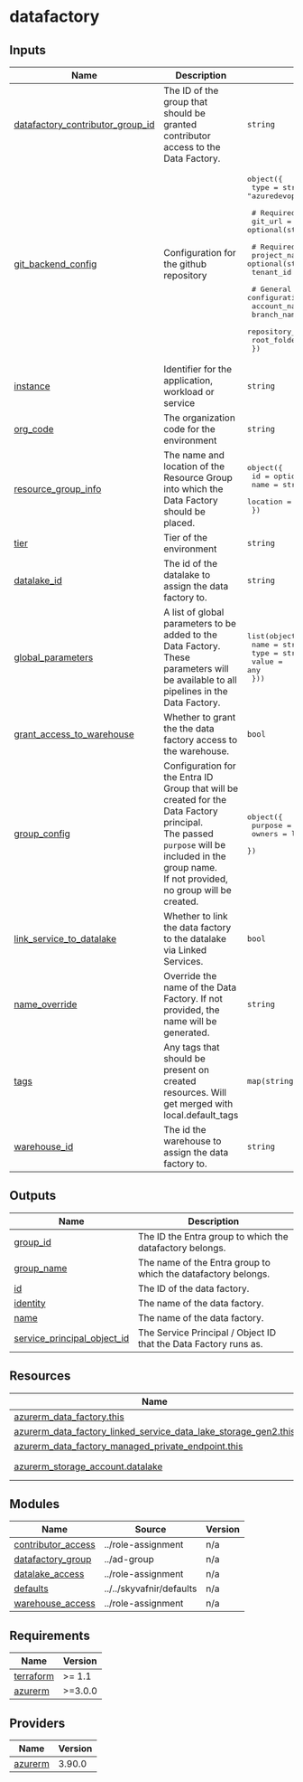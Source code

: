 # datafactory

<!-- TERRAFORM_DOCS_BLOCK -->

## Inputs

| Name                                                                                                                              | Description                                                                                                                                                                                                 | Type                                                                                                                                                                                                                                                                                                                                                                                                                                                   | Default | Required |
| --------------------------------------------------------------------------------------------------------------------------------- | ----------------------------------------------------------------------------------------------------------------------------------------------------------------------------------------------------------- | ------------------------------------------------------------------------------------------------------------------------------------------------------------------------------------------------------------------------------------------------------------------------------------------------------------------------------------------------------------------------------------------------------------------------------------------------------ | ------- | :------: |
| <a name="input_datafactory_contributor_group_id"></a> [datafactory_contributor_group_id](#input_datafactory_contributor_group_id) | The ID of the group that should be granted contributor access to the Data Factory.                                                                                                                          | `string`                                                                                                                                                                                                                                                                                                                                                                                                                                               | n/a     |   yes    |
| <a name="input_git_backend_config"></a> [git_backend_config](#input_git_backend_config)                                           | Configuration for the github repository                                                                                                                                                                     | <pre>object({<br>    type = string # must be either "github" or "azuredevops"<br><br>    # Required for Github<br>    git_url = optional(string)<br><br>    # Required for Azure DevOps<br>    project_name = optional(string)<br>    tenant_id    = optional(string)<br><br>    # General configuration<br>    account_name    = string<br>    branch_name     = string<br>    repository_name = string<br>    root_folder     = string<br>  })</pre> | n/a     |   yes    |
| <a name="input_instance"></a> [instance](#input_instance)                                                                         | Identifier for the application, workload or service                                                                                                                                                         | `string`                                                                                                                                                                                                                                                                                                                                                                                                                                               | n/a     |   yes    |
| <a name="input_org_code"></a> [org_code](#input_org_code)                                                                         | The organization code for the environment                                                                                                                                                                   | `string`                                                                                                                                                                                                                                                                                                                                                                                                                                               | n/a     |   yes    |
| <a name="input_resource_group_info"></a> [resource_group_info](#input_resource_group_info)                                        | The name and location of the Resource Group into which the Data Factory should be placed.                                                                                                                   | <pre>object({<br>    id       = optional(string, "")<br>    name     = string<br>    location = string<br>  })</pre>                                                                                                                                                                                                                                                                                                                                   | n/a     |   yes    |
| <a name="input_tier"></a> [tier](#input_tier)                                                                                     | Tier of the environment                                                                                                                                                                                     | `string`                                                                                                                                                                                                                                                                                                                                                                                                                                               | n/a     |   yes    |
| <a name="input_datalake_id"></a> [datalake_id](#input_datalake_id)                                                                | The id of the datalake to assign the data factory to.                                                                                                                                                       | `string`                                                                                                                                                                                                                                                                                                                                                                                                                                               | `""`    |    no    |
| <a name="input_global_parameters"></a> [global_parameters](#input_global_parameters)                                              | A list of global parameters to be added to the Data Factory. These parameters will be available to all pipelines in the Data Factory.                                                                       | <pre>list(object({<br>    name  = string<br>    type  = string<br>    value = any<br>  }))</pre>                                                                                                                                                                                                                                                                                                                                                       | `[]`    |    no    |
| <a name="input_grant_access_to_warehouse"></a> [grant_access_to_warehouse](#input_grant_access_to_warehouse)                      | Whether to grant the the data factory access to the warehouse.                                                                                                                                              | `bool`                                                                                                                                                                                                                                                                                                                                                                                                                                                 | `false` |    no    |
| <a name="input_group_config"></a> [group_config](#input_group_config)                                                             | Configuration for the Entra ID Group that will be created for the Data Factory principal.<br>    The passed `purpose` will be included in the group name.<br>    If not provided, no group will be created. | <pre>object({<br>    purpose = string<br>    owners  = list(string)<br>  })</pre>                                                                                                                                                                                                                                                                                                                                                                      | `null`  |    no    |
| <a name="input_link_service_to_datalake"></a> [link_service_to_datalake](#input_link_service_to_datalake)                         | Whether to link the data factory to the datalake via Linked Services.                                                                                                                                       | `bool`                                                                                                                                                                                                                                                                                                                                                                                                                                                 | `false` |    no    |
| <a name="input_name_override"></a> [name_override](#input_name_override)                                                          | Override the name of the Data Factory. If not provided, the name will be generated.                                                                                                                         | `string`                                                                                                                                                                                                                                                                                                                                                                                                                                               | `null`  |    no    |
| <a name="input_tags"></a> [tags](#input_tags)                                                                                     | Any tags that should be present on created resources. Will get merged with local.default_tags                                                                                                               | `map(string)`                                                                                                                                                                                                                                                                                                                                                                                                                                          | `{}`    |    no    |
| <a name="input_warehouse_id"></a> [warehouse_id](#input_warehouse_id)                                                             | The id the warehouse to assign the data factory to.                                                                                                                                                         | `string`                                                                                                                                                                                                                                                                                                                                                                                                                                               | `null`  |    no    |

## Outputs

| Name                                                                                                                 | Description                                                      |
| -------------------------------------------------------------------------------------------------------------------- | ---------------------------------------------------------------- |
| <a name="output_group_id"></a> [group_id](#output_group_id)                                                          | The ID the Entra group to which the datafactory belongs.         |
| <a name="output_group_name"></a> [group_name](#output_group_name)                                                    | The name of the Entra group to which the datafactory belongs.    |
| <a name="output_id"></a> [id](#output_id)                                                                            | The ID of the data factory.                                      |
| <a name="output_identity"></a> [identity](#output_identity)                                                          | The name of the data factory.                                    |
| <a name="output_name"></a> [name](#output_name)                                                                      | The name of the data factory.                                    |
| <a name="output_service_principal_object_id"></a> [service_principal_object_id](#output_service_principal_object_id) | The Service Principal / Object ID that the Data Factory runs as. |

## Resources

| Name                                                                                                                                                                                                  | Type        |
| ----------------------------------------------------------------------------------------------------------------------------------------------------------------------------------------------------- | ----------- |
| [azurerm_data_factory.this](https://registry.terraform.io/providers/hashicorp/azurerm/latest/docs/resources/data_factory)                                                                             | resource    |
| [azurerm_data_factory_linked_service_data_lake_storage_gen2.this](https://registry.terraform.io/providers/hashicorp/azurerm/latest/docs/resources/data_factory_linked_service_data_lake_storage_gen2) | resource    |
| [azurerm_data_factory_managed_private_endpoint.this](https://registry.terraform.io/providers/hashicorp/azurerm/latest/docs/resources/data_factory_managed_private_endpoint)                           | resource    |
| [azurerm_storage_account.datalake](https://registry.terraform.io/providers/hashicorp/azurerm/latest/docs/data-sources/storage_account)                                                                | data source |

## Modules

| Name                                                                                      | Source                   | Version |
| ----------------------------------------------------------------------------------------- | ------------------------ | ------- |
| <a name="module_contributor_access"></a> [contributor_access](#module_contributor_access) | ../role-assignment       | n/a     |
| <a name="module_datafactory_group"></a> [datafactory_group](#module_datafactory_group)    | ../ad-group              | n/a     |
| <a name="module_datalake_access"></a> [datalake_access](#module_datalake_access)          | ../role-assignment       | n/a     |
| <a name="module_defaults"></a> [defaults](#module_defaults)                               | ../../skyvafnir/defaults | n/a     |
| <a name="module_warehouse_access"></a> [warehouse_access](#module_warehouse_access)       | ../role-assignment       | n/a     |

## Requirements

| Name                                                                     | Version |
| ------------------------------------------------------------------------ | ------- |
| <a name="requirement_terraform"></a> [terraform](#requirement_terraform) | >= 1.1  |
| <a name="requirement_azurerm"></a> [azurerm](#requirement_azurerm)       | >=3.0.0 |

## Providers

| Name                                                         | Version |
| ------------------------------------------------------------ | ------- |
| <a name="provider_azurerm"></a> [azurerm](#provider_azurerm) | 3.90.0  |

<!-- /TERRAFORM_DOCS_BLOCK -->
